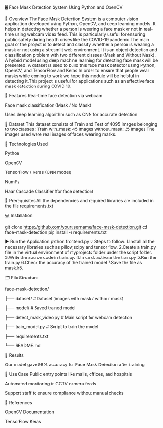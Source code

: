 🖥️  Face Mask Detection System Using Python and OpenCV

📌 Overview
The Face Mask Detection System is a computer vision application developed using Python, OpenCV, and deep learning models. It helps in detecting whether a person is wearing a face mask or not in real-time using webcam video feed. This is particularly useful for ensuring public safety during health crises like the COVID-19 pandemic.The main goal of the project is to detect and classify .whether a person is wearing a mask or not using a streamlit web environment. It is an object detection and classification problem with two different classes (Mask and Without Mask). A hybrid model using deep machine learning for detecting face mask will be presented. A dataset is used to build this face mask detector using Python, OpenCV, and TensorFlow and Keras.In order to ensure that people wear masks while coming to work we hope this module will be helpful in detecting it.This project is useful for applications such as an effective face mask detection  during COVID 19.

🎯 Features
Real-time face detection via webcam

Face mask classification (Mask / No Mask)

Uses deep learning algorithm such as CNN for accurate detection

📁 Dataset
This dataset consists of  Train and Test of 4095 images belonging to two classes :
Train
with_mask: 45 images
without_mask: 35 images
The images used were real images of faces wearing masks.

🧰 Technologies Used

Python

OpenCV

TensorFlow / Keras (CNN model)

NumPy

Haar Cascade Classifier (for face detection)

🔧 Prerequisites
All the dependencies and required libraries are included in the file requirements.txt

💻 Installation

git clone https://github.com/yourusername/face-mask-detection.git
cd face-mask-detection
pip install -r requirements.txt

▶️ Run the Application
python frontend.py
💡 Steps to follow:
1.Install all the necessary libraries such as pillow,scipy and tensor flow.
2.Create a train.py file in the virtual environment of myprojects folder under the script folder.
3.Write the source code in train.py.
4.In cmd: activate the train.py
5.Run the train.py
6.Check the accuracy of the trained model
7.Save the file as mask.h5.


🗂️ File Structure

face-mask-detection/

├── dataset/              # Dataset (images with mask / without mask)

├── model/                # Saved trained model

├── detect_mask_video.py  # Main script for webcam detection

├── train_model.py        # Script to train the model

├── requirements.txt

└── README.md

🔑 Results

Our model gave 98% accuracy for Face Mask Detection after training

📌 Use Case
Public entry points like malls, offices, and hospitals

Automated monitoring in CCTV camera feeds

Support staff to ensure compliance without manual checks

📖 References

OpenCV Documentation

TensorFlow Keras

